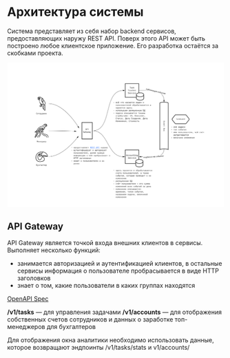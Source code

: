 # Архитектура системы

Система представляет из себя набор backend сервисов, предоставляющих наружу REST API. Поверх этого API может быть построено любое клиентское приложение. Его разработка остаётся за скобками проекта.

![image](./architecture.jpg)

## API Gateway

API Gateway является точкой входа внешних клиентов в сервисы. Выполняет несколько функций:
- занимается авторизацией и аутентификацией клиентов, в остальные сервисы информация о пользователе пробрасывается в виде HTTP заголовков
- знает о том, какие пользователи в каких группах находятся

[OpenAPI Spec](https://app.swaggerhub.com/apis/qwerty1337/ates-api/1.0.0)

**/v1/tasks** — для управления задачами
**/v1/accounts** — для отображения собственных счетов сотрудников и данных о заработке топ-менеджеров для бухгалтеров

Для отображения окна аналитики необходимо использовать данные, которое возвращают эндпоинты /v1/tasks/stats и v1/accounts/

